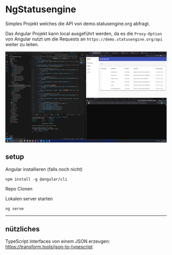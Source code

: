 # NgStatusengine

Simples Projekt welches die API von demo.statusengine.org abfragt.

Das Angular Projekt kann local ausgeführt werden, da es die `Proxy-Option` von Angular
nutzt um die Requests an `https://demo.statusengine.org/api` weiter zu leiten.

![code](angular.png)

## setup

Angular installieren (falls noch nicht)

```
npm install -g @angular/cli
```

Repo Clonen

Lokalen server starten
```
ng serve
```


---

## nützliches

TypeScript interfaces von einem JSON erzeugen: https://transform.tools/json-to-typescript
